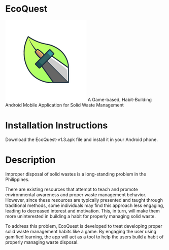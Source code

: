 # EcoQuest
![Alt text](EcoQuest_icon_without-bg.png)
 A Game-based, Habit-Building Android Mobile Application for Solid Waste Management

# Installation Instructions
Download the EcoQuest-v1.3.apk file and install it in your Android phone.

# Description 
Improper disposal of solid wastes is a long-standing problem in the Philippines.

There are existing resources that attempt to teach and promote environmental awareness and proper waste management behavior. However, since these resources are typically presented and taught through traditional methods, some individuals may find this approach less engaging, leading to decreased interest and motivation. This, in turn, will make them more uninterested in building a habit for properly managing solid waste.

To address this problem, EcoQuest is developed to treat developing proper solid waste management habits like a game. By engaging the user using gamified learning, the app will act as a tool to help the users build a habit of properly managing waste disposal.
